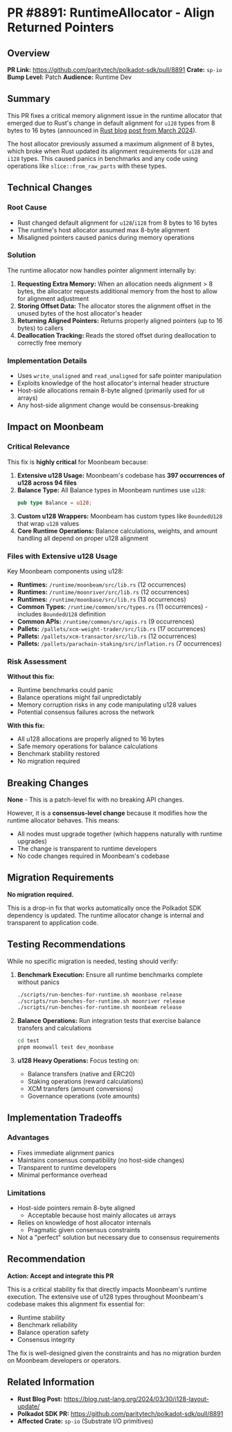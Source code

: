 # PR #8891: RuntimeAllocator - Align Returned Pointers

## Overview

**PR Link:** https://github.com/paritytech/polkadot-sdk/pull/8891
**Crate:** `sp-io`
**Bump Level:** Patch
**Audience:** Runtime Dev

## Summary

This PR fixes a critical memory alignment issue in the runtime allocator that emerged due to Rust's change in default alignment for `u128` types from 8 bytes to 16 bytes (announced in [Rust blog post from March 2024](https://blog.rust-lang.org/2024/03/30/i128-layout-update/)).

The host allocator previously assumed a maximum alignment of 8 bytes, which broke when Rust updated its alignment requirements for `u128` and `i128` types. This caused panics in benchmarks and any code using operations like `slice::from_raw_parts` with these types.

## Technical Changes

### Root Cause
- Rust changed default alignment for `u128`/`i128` from 8 bytes to 16 bytes
- The runtime's host allocator assumed max 8-byte alignment
- Misaligned pointers caused panics during memory operations

### Solution
The runtime allocator now handles pointer alignment internally by:

1. **Requesting Extra Memory:** When an allocation needs alignment > 8 bytes, the allocator requests additional memory from the host to allow for alignment adjustment
2. **Storing Offset Data:** The allocator stores the alignment offset in the unused bytes of the host allocator's header
3. **Returning Aligned Pointers:** Returns properly aligned pointers (up to 16 bytes) to callers
4. **Deallocation Tracking:** Reads the stored offset during deallocation to correctly free memory

### Implementation Details
- Uses `write_unaligned` and `read_unaligned` for safe pointer manipulation
- Exploits knowledge of the host allocator's internal header structure
- Host-side allocations remain 8-byte aligned (primarily used for `u8` arrays)
- Any host-side alignment change would be consensus-breaking

## Impact on Moonbeam

### Critical Relevance

This fix is **highly critical** for Moonbeam because:

1. **Extensive u128 Usage:** Moonbeam's codebase has **397 occurrences of u128 across 94 files**
2. **Balance Type:** All Balance types in Moonbeam runtimes use `u128`:
   ```rust
   pub type Balance = u128;
   ```
3. **Custom u128 Wrappers:** Moonbeam has custom types like `BoundedU128` that wrap `u128` values
4. **Core Runtime Operations:** Balance calculations, weights, and amount handling all depend on proper u128 alignment

### Files with Extensive u128 Usage

Key Moonbeam components using u128:
- **Runtimes:** `/runtime/moonbeam/src/lib.rs` (12 occurrences)
- **Runtimes:** `/runtime/moonriver/src/lib.rs` (12 occurrences)
- **Runtimes:** `/runtime/moonbase/src/lib.rs` (13 occurrences)
- **Common Types:** `/runtime/common/src/types.rs` (11 occurrences) - includes `BoundedU128` definition
- **Common APIs:** `/runtime/common/src/apis.rs` (9 occurrences)
- **Pallets:** `/pallets/xcm-weight-trader/src/lib.rs` (17 occurrences)
- **Pallets:** `/pallets/xcm-transactor/src/lib.rs` (12 occurrences)
- **Pallets:** `/pallets/parachain-staking/src/inflation.rs` (7 occurrences)

### Risk Assessment

**Without this fix:**
- Runtime benchmarks could panic
- Balance operations might fail unpredictably
- Memory corruption risks in any code manipulating u128 values
- Potential consensus failures across the network

**With this fix:**
- All u128 allocations are properly aligned to 16 bytes
- Safe memory operations for balance calculations
- Benchmark stability restored
- No migration required

## Breaking Changes

**None** - This is a patch-level fix with no breaking API changes.

However, it is a **consensus-level change** because it modifies how the runtime allocator behaves. This means:
- All nodes must upgrade together (which happens naturally with runtime upgrades)
- The change is transparent to runtime developers
- No code changes required in Moonbeam's codebase

## Migration Requirements

**No migration required.**

This is a drop-in fix that works automatically once the Polkadot SDK dependency is updated. The runtime allocator change is internal and transparent to application code.

## Testing Recommendations

While no specific migration is needed, testing should verify:

1. **Benchmark Execution:** Ensure all runtime benchmarks complete without panics
   ```bash
   ./scripts/run-benches-for-runtime.sh moonbase release
   ./scripts/run-benches-for-runtime.sh moonriver release
   ./scripts/run-benches-for-runtime.sh moonbeam release
   ```

2. **Balance Operations:** Run integration tests that exercise balance transfers and calculations
   ```bash
   cd test
   pnpm moonwall test dev_moonbase
   ```

3. **u128 Heavy Operations:** Focus testing on:
   - Balance transfers (native and ERC20)
   - Staking operations (reward calculations)
   - XCM transfers (amount conversions)
   - Governance operations (vote amounts)

## Implementation Tradeoffs

### Advantages
- Fixes immediate alignment panics
- Maintains consensus compatibility (no host-side changes)
- Transparent to runtime developers
- Minimal performance overhead

### Limitations
- Host-side pointers remain 8-byte aligned
  - Acceptable because host mainly allocates `u8` arrays
- Relies on knowledge of host allocator internals
  - Pragmatic given consensus constraints
- Not a "perfect" solution but necessary due to consensus requirements

## Recommendation

**Action: Accept and integrate this PR**

This is a critical stability fix that directly impacts Moonbeam's runtime execution. The extensive use of u128 types throughout Moonbeam's codebase makes this alignment fix essential for:
- Runtime stability
- Benchmark reliability
- Balance operation safety
- Consensus integrity

The fix is well-designed given the constraints and has no migration burden on Moonbeam developers or operators.

## Related Information

- **Rust Blog Post:** https://blog.rust-lang.org/2024/03/30/i128-layout-update/
- **Polkadot SDK PR:** https://github.com/paritytech/polkadot-sdk/pull/8891
- **Affected Crate:** `sp-io` (Substrate I/O primitives)
